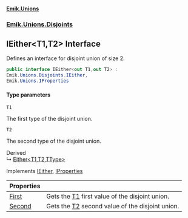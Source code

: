 #### [Emik.Unions](index.md 'index')
### [Emik.Unions.Disjoints](Emik.Unions.Disjoints.md 'Emik.Unions.Disjoints')

## IEither<T1,T2> Interface

Defines an interface for disjoint union of size 2.

```csharp
public interface IEither<out T1,out T2> :
Emik.Unions.Disjoints.IEither,
Emik.Unions.IProperties
```
#### Type parameters

<a name='Emik.Unions.Disjoints.IEither_T1,T2_.T1'></a>

`T1`

The first type of the disjoint union.

<a name='Emik.Unions.Disjoints.IEither_T1,T2_.T2'></a>

`T2`

The second type of the disjoint union.

Derived  
&#8627; [Either&lt;T1,T2,TType&gt;](Either_T1,T2,TType_.md 'Emik.Unions.Disjoints.Either<T1,T2,TType>')

Implements [IEither](IEither.md 'Emik.Unions.Disjoints.IEither'), [IProperties](IProperties.md 'Emik.Unions.IProperties')

| Properties | |
| :--- | :--- |
| [First](IEither_T1,T2_.First.md 'Emik.Unions.Disjoints.IEither<T1,T2>.First') | Gets the [T1](IEither_T1,T2_.md#Emik.Unions.Disjoints.IEither_T1,T2_.T1 'Emik.Unions.Disjoints.IEither<T1,T2>.T1') first value of the disjoint union. |
| [Second](IEither_T1,T2_.Second.md 'Emik.Unions.Disjoints.IEither<T1,T2>.Second') | Gets the [T2](IEither_T1,T2_.md#Emik.Unions.Disjoints.IEither_T1,T2_.T2 'Emik.Unions.Disjoints.IEither<T1,T2>.T2') second value of the disjoint union. |
